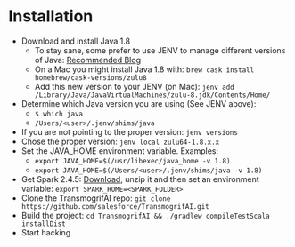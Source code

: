 # Installation

* Download and install Java 1.8
    * To stay sane, some prefer to use JENV to manage different versions of Java: [Recommended Blog](https://medium.com/@danielnenkov/multiple-jdk-versions-on-mac-os-x-with-jenv-5ea5522ddc9b)
    * On a Mac you might install Java 1.8 with: `brew cask install homebrew/cask-versions/zulu8`
    * Add this new version to your JENV (on Mac): `jenv add /Library/Java/JavaVirtualMachines/zulu-8.jdk/Contents/Home/`
* Determine which Java version you are using (See JENV above):
  * `$ which java`
  * `/Users/<user>/.jenv/shims/java`
* If you are not pointing to the proper version: `jenv versions`
* Chose the proper version: `jenv local zulu64-1.8.x.x`
* Set the JAVA_HOME environment variable.  Examples:
  * `export JAVA_HOME=$(/usr/libexec/java_home -v 1.8)`
  * `export JAVA_HOME=$(/Users/<user>/.jenv/shims/java -v 1.8)`
* Get Spark 2.4.5: [Download](https://spark.apache.org/downloads.html), unzip it and then set an environment variable: `export SPARK_HOME=<SPARK_FOLDER>`
* Clone the TransmogrifAI repo: `git clone https://github.com/salesforce/TransmogrifAI.git`
* Build the project: `cd TransmogrifAI && ./gradlew compileTestScala installDist`
* Start hacking

